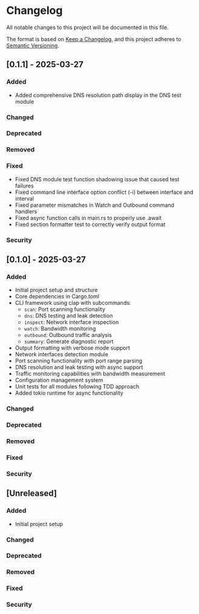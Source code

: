 # Changelog

All notable changes to this project will be documented in this file.

The format is based on [Keep a Changelog](https://keepachangelog.com/en/1.0.0/),
and this project adheres to [Semantic Versioning](https://semver.org/spec/v2.0.0.html).

## [0.1.1] - 2025-03-27

### Added
- Added comprehensive DNS resolution path display in the DNS test module

### Changed

### Deprecated

### Removed

### Fixed
- Fixed DNS module test function shadowing issue that caused test failures
- Fixed command line interface option conflict (-i) between interface and interval
- Fixed parameter mismatches in Watch and Outbound command handlers
- Fixed async function calls in main.rs to properly use .await
- Fixed section formatter test to correctly verify output format

### Security

## [0.1.0] - 2025-03-27

### Added
- Initial project setup and structure
- Core dependencies in Cargo.toml
- CLI framework using clap with subcommands:
  - `scan`: Port scanning functionality
  - `dns`: DNS testing and leak detection
  - `inspect`: Network interface inspection
  - `watch`: Bandwidth monitoring
  - `outbound`: Outbound traffic analysis
  - `summary`: Generate diagnostic report
- Output formatting with verbose mode support
- Network interfaces detection module
- Port scanning functionality with port range parsing
- DNS resolution and leak testing with async support
- Traffic monitoring capabilities with bandwidth measurement
- Configuration management system
- Unit tests for all modules following TDD approach
- Added tokio runtime for async functionality

### Changed

### Deprecated

### Removed

### Fixed

### Security

## [Unreleased]

### Added
- Initial project setup

### Changed

### Deprecated

### Removed

### Fixed

### Security
